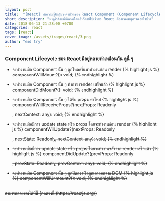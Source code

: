 ```yaml
---
layout: post
title:  "[React] ทำความรู้จักกับวงจรชีวิตของ React Component (Component Lifecycle)"
short_description: "มาดูว่าตั้งแต่เกิดจนโตแล้วก็ตายไปเจ้าตัว React ต้องเจอเหตุการณ์อะไรบ้าง"
date: 2018-06-13 21:28:00 +0700
categories: react
tags: [react]
cover_image: /assets/images/react/3.png
author: "end try"
---
```


### Component Lifecycle ของ React มีอยู่หลายท่าเหมือนกัน ดูนี่ ๆ

- จะทำงานเมื่อ Component นั้น ๆ ถูกโหลดขึ้นมาทำงานก่อน render
{% highlight js %}
componentWillMount?(): void;
{% endhighlight %}

- จะทำงานเมื่อ Component นั้น ๆ ทำการ render เสร็จแล้ว
{% highlight js %}
componentDidMount?(): void;
{% endhighlight %}

- จะทำงานเมื่อ Component นั้น ๆ ได้รับ props ค่าใหม่
{% highlight js %}
componentWillReceiveProps?(nextProps: Readonly<P>, nextContext: any): void;
{% endhighlight %}

- จะทำงานเมื่อมีการ update state หรือ props โดยจะทำงานก่อน render
{% highlight js %}
componentWillUpdate?(nextProps: Readonly<P>, nextState: Readonly<S>, nextContext: any): void;
{% endhighlight %}

- จะทำงานเมื่อมีการ update state หรือ props โดยจะทำงานหลังจาก render เสร็จแล้ว
{% highlight js %}
componentDidUpdate?(prevProps: Readonly<P>, prevState: Readonly<S>, prevContext: any): void;
{% endhighlight %}

- จะทำงานเมื่อ Component นั้น ๆ ถูกปิดลง หรือถูกเอาออกจาก DOM
{% highlight js %}
componentWillUnmount?(): void;
{% endhighlight %}

<br>
สามารถลองของได้ที่นี้ [กดตรงนี้](https://reactjs.org/)